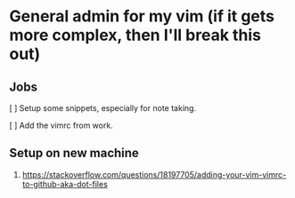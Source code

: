 # General admin for my vim (if it gets more complex, then I'll break this out)

## Jobs

[ ] Setup some snippets, especially for note taking.

[ ] Add the vimrc from work.

## Setup on new machine

1. https://stackoverflow.com/questions/18197705/adding-your-vim-vimrc-to-github-aka-dot-files
